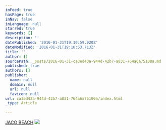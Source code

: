 ```yaml
---
inFeed: true
hasPage: true
inNav: false
inLanguage: null
starred: true
keywords: []
description: ''
datePublished: '2016-01-31T19:10:59.020Z'
dateModified: '2016-01-31T19:10:53.713Z'
title: ''
author: []
sourcePath: _posts/2016-01-31-ca3ed43a-944d-42b7-a831-764a6a75100a.md
published: true
authors: []
publisher:
  name: null
  domain: null
  url: null
  favicon: null
url: ca3ed43a-944d-42b7-a831-764a6a75100a/index.html
_type: Article

---
```

[JACO BEACH][0]
![](https://the-grid-user-content.s3-us-west-2.amazonaws.com/1227e68d-9058-4483-aba0-d3c913eb7769.jpg)

[0]: http://www.costaricatraveldesk.com/